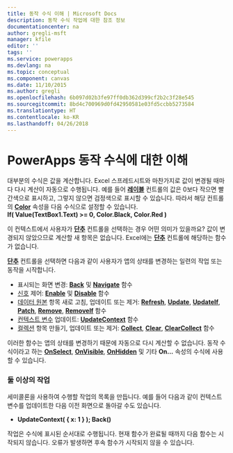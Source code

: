 ```yaml
---
title: 동작 수식 이해 | Microsoft Docs
description: 동작 수식 작업에 대한 참조 정보
documentationcenter: na
author: gregli-msft
manager: kfile
editor: ''
tags: ''
ms.service: powerapps
ms.devlang: na
ms.topic: conceptual
ms.component: canvas
ms.date: 11/10/2015
ms.author: gregli
ms.openlocfilehash: 6b097d02b3fe97ff0db362d399cf2b2c3f28e545
ms.sourcegitcommit: 8bd4c700969d0fd42950581e03fd5ccbb5273584
ms.translationtype: HT
ms.contentlocale: ko-KR
ms.lasthandoff: 04/26/2018
---
```

# <a name="understand-behavior-formulas-in-powerapps"></a>PowerApps 동작 수식에 대한 이해

대부분의 수식은 값을 계산합니다.  Excel 스프레드시트와 마찬가지로 값이 변경될 때마다 다시 계산이 자동으로 수행됩니다.  예를 들어 **[레이블](controls/control-text-box.md)** 컨트롤의 값은 0보다 작으면 빨간색으로 표시하고, 그렇지 않으면 검정색으로 표시할 수 있습니다. 따라서 해당 컨트롤의 **[Color](controls/properties-color-border.md)** 속성을 다음 수식으로 설정할 수 있습니다.
<br>**If( Value(TextBox1.Text) >= 0, Color.Black, Color.Red )**

이 컨텍스트에서 사용자가 **[단추](controls/control-button.md)** 컨트롤을 선택하는 경우 어떤 의미가 있을까요?  값이 변경되지 않았으므로 계산할 새 항목은 없습니다. Excel에는 **[단추](controls/control-button.md)** 컨트롤에 해당하는 함수가 없습니다.  

**[단추](controls/control-button.md)** 컨트롤을 선택하면 다음과 같이 사용자가 앱의 상태를 변경하는 일련의 작업 또는 동작을 시작합니다.

* 표시되는 화면 변경: **[Back](functions/function-navigate.md)** 및 **[Navigate](functions/function-navigate.md)** 함수
* [신호](functions/signals.md) 제어: **[Enable](functions/function-enable-disable.md)** 및 **[Disable](functions/function-enable-disable.md)** 함수
* [데이터 원본](working-with-data-sources.md) 항목 새로 고침, 업데이트 또는 제거: **[Refresh](functions/function-refresh.md)**, **[Update](functions/function-update-updateif.md)**, **[UpdateIf](functions/function-update-updateif.md)**, **[Patch](functions/function-patch.md)**, **[Remove](functions/function-remove-removeif.md)**, **[RemoveIf](functions/function-remove-removeif.md)** 함수
* [컨텍스트 변수](working-with-variables.md#create-a-context-variable) 업데이트: **[UpdateContext](functions/function-updatecontext.md)** 함수
* [컬렉션](working-with-data-sources.md#collections) 항목 만들기, 업데이트 또는 제거: **[Collect](functions/function-clear-collect-clearcollect.md)**, **[Clear](functions/function-clear-collect-clearcollect.md)**, **[ClearCollect](functions/function-clear-collect-clearcollect.md)** 함수

이러한 함수는 앱의 상태를 변경하기 때문에 자동으로 다시 계산할 수 없습니다. 동작 수식이라고 하는 **[OnSelect](controls/properties-core.md)**, **[OnVisible](controls/control-screen.md)**, **[OnHidden](controls/control-screen.md)** 및 기타 **On...** 속성의 수식에 사용할 수 있습니다.

### <a name="more-than-one-action"></a>둘 이상의 작업
세미콜론을 사용하여 수행할 작업의 목록을 만듭니다. 예를 들어 다음과 같이 컨텍스트 변수를 업데이트한 다음 이전 화면으로 돌아갈 수도 있습니다.

* **UpdateContext( { x: 1 } ); Back()**

작업은 수식에 표시된 순서대로 수행됩니다.  현재 함수가 완료될 때까지 다음 함수는 시작되지 않습니다. 오류가 발생하면 후속 함수가 시작되지 않을 수 있습니다.


